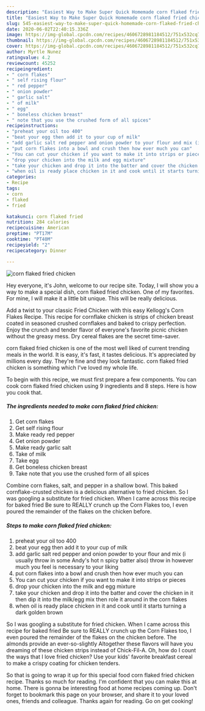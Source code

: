 ```yaml
---
description: "Easiest Way to Make Super Quick Homemade corn flaked fried chicken"
title: "Easiest Way to Make Super Quick Homemade corn flaked fried chicken"
slug: 545-easiest-way-to-make-super-quick-homemade-corn-flaked-fried-chicken
date: 2020-06-02T22:40:15.336Z
image: https://img-global.cpcdn.com/recipes/4606728981184512/751x532cq70/corn-flaked-fried-chicken-recipe-main-photo.jpg
thumbnail: https://img-global.cpcdn.com/recipes/4606728981184512/751x532cq70/corn-flaked-fried-chicken-recipe-main-photo.jpg
cover: https://img-global.cpcdn.com/recipes/4606728981184512/751x532cq70/corn-flaked-fried-chicken-recipe-main-photo.jpg
author: Myrtle Nunez
ratingvalue: 4.2
reviewcount: 45252
recipeingredient:
- " corn flakes"
- " self rising flour"
- " red pepper"
- " onion powder"
- " garlic salt"
- " of milk"
- " egg"
- " boneless chicken breast"
- " note that you use the crushed form of all spices"
recipeinstructions:
- "preheat your oil too 400"
- "beat your egg then add it to your cup of milk"
- "add garlic salt red pepper and onion powder to your flour and mix (i usually throw in some Andy&#39;s hot n spicy batter also) throw in however much you feel is necessary to your liking"
- "put corn flakes into a bowl and crush then how ever much you can"
- "You can cut your chicken if you want to make it into strips or pieces"
- "drop your chicken into the milk and egg mixture"
- "take your chicken and drop it into the batter and cover the chicken in it then dip it into the milk/egg mix then role it around in the corn flakes"
- "when oil is ready place chicken in it and cook until it starts turning a dark golden brown"
categories:
- Recipe
tags:
- corn
- flaked
- fried

katakunci: corn flaked fried 
nutrition: 284 calories
recipecuisine: American
preptime: "PT17M"
cooktime: "PT40M"
recipeyield: "2"
recipecategory: Dinner

---
```



![corn flaked fried chicken](https://img-global.cpcdn.com/recipes/4606728981184512/751x532cq70/corn-flaked-fried-chicken-recipe-main-photo.jpg)

Hey everyone, it's John, welcome to our recipe site. Today, I will show you a way to make a special dish, corn flaked fried chicken. One of my favorites. For mine, I will make it a little bit unique. This will be really delicious.

Add a twist to your classic Fried Chicken with this easy Kellogg&#39;s Corn Flakes Recipe. This recipe for cornflake chicken is strips of chicken breast coated in seasoned crushed cornflakes and baked to crispy perfection. Enjoy the crunch and tender flavor of everyone&#39;s favorite picnic chicken without the greasy mess. Dry cereal flakes are the secret time-saver.

corn flaked fried chicken is one of the most well liked of current trending meals in the world. It is easy, it's fast, it tastes delicious. It's appreciated by millions every day. They're fine and they look fantastic. corn flaked fried chicken is something which I've loved my whole life.


To begin with this recipe, we must first prepare a few components. You can cook corn flaked fried chicken using 9 ingredients and 8 steps. Here is how you cook that.

<!--inarticleads1-->

##### The ingredients needed to make corn flaked fried chicken:

1. Get  corn flakes
1. Get  self rising flour
1. Make ready  red pepper
1. Get  onion powder
1. Make ready  garlic salt
1. Take  of milk
1. Take  egg
1. Get  boneless chicken breast
1. Take  note that you use the crushed form of all spices


Combine corn flakes, salt, and pepper in a shallow bowl. This baked cornflake-crusted chicken is a delicious alternative to fried chicken. So I was googling a substitute for fried chicken. When I came across this recipe for baked fried Be sure to REALLY crunch up the Corn Flakes too, I even poured the remainder of the flakes on the chicken before. 

<!--inarticleads2-->

##### Steps to make corn flaked fried chicken:

1. preheat your oil too 400
1. beat your egg then add it to your cup of milk
1. add garlic salt red pepper and onion powder to your flour and mix (i usually throw in some Andy&#39;s hot n spicy batter also) throw in however much you feel is necessary to your liking
1. put corn flakes into a bowl and crush then how ever much you can
1. You can cut your chicken if you want to make it into strips or pieces
1. drop your chicken into the milk and egg mixture
1. take your chicken and drop it into the batter and cover the chicken in it then dip it into the milk/egg mix then role it around in the corn flakes
1. when oil is ready place chicken in it and cook until it starts turning a dark golden brown


So I was googling a substitute for fried chicken. When I came across this recipe for baked fried Be sure to REALLY crunch up the Corn Flakes too, I even poured the remainder of the flakes on the chicken before. The almonds provide an ever-so-slightly Altogether these flavors will have you dreaming of these chicken strips instead of Chick-Fil-A. Oh, how do I count the ways that I love fried chicken? Use your kids&#39; favorite breakfast cereal to make a crispy coating for chicken tenders. 

So that is going to wrap it up for this special food corn flaked fried chicken recipe. Thanks so much for reading. I'm confident that you can make this at home. There is gonna be interesting food at home recipes coming up. Don't forget to bookmark this page on your browser, and share it to your loved ones, friends and colleague. Thanks again for reading. Go on get cooking!
